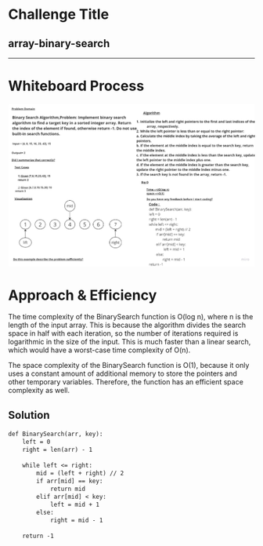 
# Challenge Title
## array-binary-search
---
# Whiteboard Process
![](../image/chall3.jpg)

# Approach & Efficiency
The time complexity of the BinarySearch function is O(log n), where n is the length of the input array. This is because the algorithm divides the search space in half with each iteration, so the number of iterations required is logarithmic in the size of the input. This is much faster than a linear search, which would have a worst-case time complexity of O(n).

The space complexity of the BinarySearch function is O(1), because it only uses a constant amount of additional memory to store the pointers and other temporary variables. Therefore, the function has an efficient space complexity as well.
## Solution
```
def BinarySearch(arr, key):
    left = 0
    right = len(arr) - 1

    while left <= right:
        mid = (left + right) // 2
        if arr[mid] == key:
            return mid
        elif arr[mid] < key:
            left = mid + 1
        else:
            right = mid - 1

    return -1
```